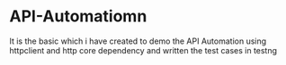 # API-Automatiomn
It is the basic which i have created to demo the API Automation using httpclient and http core dependency and written the test cases in testng
